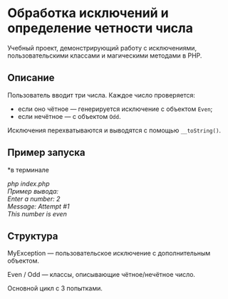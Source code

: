 # Обработка исключений и определение четности числа

Учебный проект, демонстрирующий работу с исключениями, пользовательскими классами и магическими методами в PHP.

## Описание

Пользователь вводит три числа. Каждое число проверяется:
- если оно чётное — генерируется исключение с объектом `Even`;
- если нечётное — с объектом `Odd`.

Исключения перехватываются и выводятся с помощью `__toString()`.

## Пример запуска
*в терминале

*php index.php  
Пример вывода:  
Enter a number: 2  
Message: Attempt #1  
This number is even*

## Структура

MyException — пользовательское исключение с дополнительным объектом.

Even / Odd — классы, описывающие чётное/нечётное число.

Основной цикл с 3 попытками.
